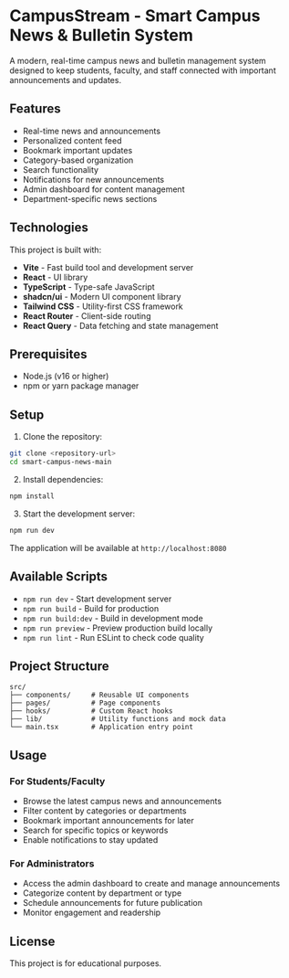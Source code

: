 # CampusStream - Smart Campus News & Bulletin System

A modern, real-time campus news and bulletin management system designed to keep students, faculty, and staff connected with important announcements and updates.

## Features

- Real-time news and announcements
- Personalized content feed
- Bookmark important updates
- Category-based organization
- Search functionality
- Notifications for new announcements
- Admin dashboard for content management
- Department-specific news sections

## Technologies

This project is built with:

- **Vite** - Fast build tool and development server
- **React** - UI library
- **TypeScript** - Type-safe JavaScript
- **shadcn/ui** - Modern UI component library
- **Tailwind CSS** - Utility-first CSS framework
- **React Router** - Client-side routing
- **React Query** - Data fetching and state management

## Prerequisites

- Node.js (v16 or higher)
- npm or yarn package manager

## Setup

1. Clone the repository:
```sh
git clone <repository-url>
cd smart-campus-news-main
```

2. Install dependencies:
```sh
npm install
```

3. Start the development server:
```sh
npm run dev
```

The application will be available at `http://localhost:8080`

## Available Scripts

- `npm run dev` - Start development server
- `npm run build` - Build for production
- `npm run build:dev` - Build in development mode
- `npm run preview` - Preview production build locally
- `npm run lint` - Run ESLint to check code quality

## Project Structure

```
src/
├── components/     # Reusable UI components
├── pages/          # Page components
├── hooks/          # Custom React hooks
├── lib/            # Utility functions and mock data
└── main.tsx        # Application entry point
```

## Usage

### For Students/Faculty
- Browse the latest campus news and announcements
- Filter content by categories or departments
- Bookmark important announcements for later
- Search for specific topics or keywords
- Enable notifications to stay updated

### For Administrators
- Access the admin dashboard to create and manage announcements
- Categorize content by department or type
- Schedule announcements for future publication
- Monitor engagement and readership

## License

This project is for educational purposes.
